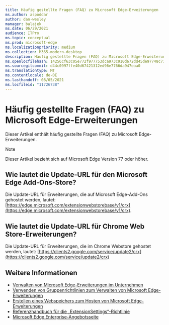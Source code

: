 ```yaml
---
title: Häufig gestellte Fragen (FAQ) zu Microsoft Edge-Erweiterungen
ms.author: aspoddar
author: dan-wesley
manager: balajek
ms.date: 06/29/2021
audience: ITPro
ms.topic: conceptual
ms.prod: microsoft-edge
ms.localizationpriority: medium
ms.collection: M365-modern-desktop
description: Häufig gestellte Fragen (FAQ) zu Microsoft Edge-Erweiterungen
ms.openlocfilehash: 14256cf63c05e772f977753dca973c910d672dd45de97748c7148a405f2062a7
ms.sourcegitcommit: d44c0997ffe40d67421312ed96e7766da947eaa0
ms.translationtype: MT
ms.contentlocale: de-DE
ms.lasthandoff: 08/05/2021
ms.locfileid: "11726738"
---
```

# <a name="faq-for-microsoft-edge-extensions"></a>Häufig gestellte Fragen (FAQ) zu Microsoft Edge-Erweiterungen

Dieser Artikel enthält häufig gestellte Fragen (FAQ) zu Microsoft Edge-Erweiterungen.

> [!NOTE]
> Dieser Artikel bezieht sich auf Microsoft Edge Version 77 oder höher.

## <a name="what-is-the-update-url-for-the-microsoft-edge-add-ons-store"></a>Wie lautet die Update-URL für den Microsoft Edge Add-Ons-Store?

Die Update-URL für Erweiterungen, die auf Microsoft Edge-Add-Ons gehostet werden, lautet: [https://edge.microsoft.com/extensionwebstorebase/v1/crx](https://edge.microsoft.com/extensionwebstorebase/v1/crx).

## <a name="what-is-the-update-url-for-chrome-web-store-extensions"></a>Wie lautet die Update-URL für Chrome Web Store-Erweiterungen?

Die Update-URL für Erweiterungen, die im Chrome Webstore gehostet werden, lautet: [https://clients2.google.com/service/update2/crx](https://clients2.google.com/service/update2/crx)

## <a name="see-also"></a>Weitere Informationen

- [Verwalten von Microsoft Edge-Erweiterungen im Unternehmen](microsoft-edge-manage-extensions.md)
- [Verwenden von Gruppenrichtlinien zum Verwalten von Microsoft Edge-Erweiterungen](microsoft-edge-manage-extensions-policies.md)
- [Erstellen eines Webspeichers zum Hosten von Microsoft Edge-Erweiterungen](microsoft-edge-manage-extensions-webstore.md)
- [Referenzhandbuch für die „ExtensionSettings“-Richtlinie](microsoft-edge-manage-extensions-ref-guide.md)
- [Microsoft Edge Enterprise-Angebotsseite](https://aka.ms/EdgeEnterprise)
